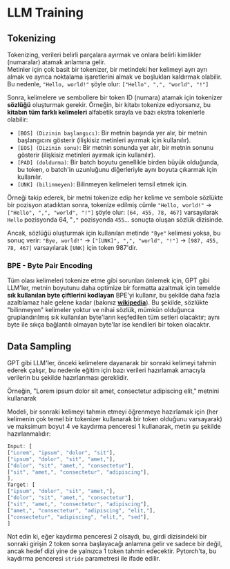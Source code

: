 # LLM Training

## Tokenizing

Tokenizing, verileri belirli parçalara ayırmak ve onlara belirli kimlikler (numaralar) atamak anlamına gelir.\
Metinler için çok basit bir tokenizer, bir metindeki her kelimeyi ayrı ayrı almak ve ayrıca noktalama işaretlerini almak ve boşlukları kaldırmak olabilir.\
Bu nedenle, `"Hello, world!"` şöyle olur: `["Hello", ",", "world", "!"]`

Sonra, kelimelere ve sembollere bir token ID (numara) atamak için tokenizer **sözlüğü** oluşturmak gerekir. Örneğin, bir kitabı tokenize ediyorsanız, bu **kitabın tüm farklı kelimeleri** alfabetik sırayla ve bazı ekstra tokenlerle olabilir:

* `[BOS] (Dizinin başlangıcı)`: Bir metnin başında yer alır, bir metnin başlangıcını gösterir (ilişkisiz metinleri ayırmak için kullanılır).
* `[EOS] (Dizinin sonu)`: Bir metnin sonunda yer alır, bir metnin sonunu gösterir (ilişkisiz metinleri ayırmak için kullanılır).
* `[PAD] (doldurma)`: Bir batch boyutu genellikle birden büyük olduğunda, bu token, o batch'in uzunluğunu diğerleriyle aynı boyuta çıkarmak için kullanılır.
* `[UNK] (bilinmeyen)`: Bilinmeyen kelimeleri temsil etmek için.

Örneği takip ederek, bir metni tokenize edip her kelime ve sembole sözlükte bir pozisyon atadıktan sonra, tokenize edilmiş cümle `"Hello, world!"` -> `["Hello", ",", "world", "!"]` şöyle olur: `[64, 455, 78, 467]` varsayılarak `Hello` pozisyonda 64, "`,"` pozisyonda `455`... sonuçta oluşan sözlük dizisinde.

Ancak, sözlüğü oluşturmak için kullanılan metinde `"Bye"` kelimesi yoksa, bu sonuç verir: `"Bye, world!"` -> `["[UNK]", ",", "world", "!"]` -> `[987, 455, 78, 467]` varsayılarak `[UNK]` için token 987'dir.

### BPE - Byte Pair Encoding

Tüm olası kelimeleri tokenize etme gibi sorunları önlemek için, GPT gibi LLM'ler, metnin boyutunu daha optimize bir formatta azaltmak için temelde **sık kullanılan byte çiftlerini kodlayan** BPE'yi kullanır, bu şekilde daha fazla azaltılamaz hale gelene kadar (bakınız [**wikipedia**](https://en.wikipedia.org/wiki/Byte\_pair\_encoding)). Bu şekilde, sözlükte "bilinmeyen" kelimeler yoktur ve nihai sözlük, mümkün olduğunca gruplandırılmış sık kullanılan byte'ların keşfedilen tüm setleri olacaktır; aynı byte ile sıkça bağlantılı olmayan byte'lar ise kendileri bir token olacaktır.

## Data Sampling

GPT gibi LLM'ler, önceki kelimelere dayanarak bir sonraki kelimeyi tahmin ederek çalışır, bu nedenle eğitim için bazı verileri hazırlamak amacıyla verilerin bu şekilde hazırlanması gereklidir.

Örneğin, "Lorem ipsum dolor sit amet, consectetur adipiscing elit," metnini kullanarak

Modeli, bir sonraki kelimeyi tahmin etmeyi öğrenmeye hazırlamak için (her kelimenin çok temel bir tokenizer kullanarak bir token olduğunu varsayarak) ve maksimum boyut 4 ve kaydırma penceresi 1 kullanarak, metin şu şekilde hazırlanmalıdır:
```javascript
Input: [
["Lorem", "ipsum", "dolor", "sit"],
["ipsum", "dolor", "sit", "amet,"],
["dolor", "sit", "amet,", "consectetur"],
["sit", "amet,", "consectetur", "adipiscing"],
],
Target: [
["ipsum", "dolor", "sit", "amet,"],
["dolor", "sit", "amet,", "consectetur"],
["sit", "amet,", "consectetur", "adipiscing"],
["amet,", "consectetur", "adipiscing", "elit,"],
["consectetur", "adipiscing", "elit,", "sed"],
]
```
Not edin ki, eğer kaydırma penceresi 2 olsaydı, bu, girdi dizisindeki bir sonraki girişin 2 token sonra başlayacağı anlamına gelir ve sadece bir değil, ancak hedef dizi yine de yalnızca 1 token tahmin edecektir. Pytorch'ta, bu kaydırma penceresi `stride` parametresi ile ifade edilir.
